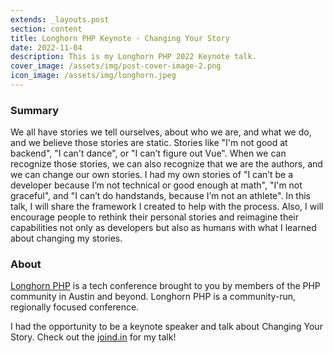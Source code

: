 ```yaml
---
extends: _layouts.post
section: content
title: Longhorn PHP Keynote - Changing Your Story
date: 2022-11-04
description: This is my Longhorn PHP 2022 Keynote talk.
cover_image: /assets/img/post-cover-image-2.png
icon_image: /assets/img/longhorn.jpeg
---
```


<h3>Summary</h3>
We all have stories we tell ourselves, about who we are, and what we do, and we believe those stories are static. Stories like "I'm not good at backend", "I can't dance", or "I can’t figure out Vue". When we can recognize those stories, we can also recognize that we are the authors, and we can change our own stories. I had my own stories of "I can’t be a developer because I’m not technical or good enough at math", "I'm not graceful", and "I can’t do handstands, because I’m not an athlete". In this talk, I will share the framework I created to help with the process. Also, I will encourage people to rethink their personal stories and reimagine their capabilities not only as developers but also as humans with what I learned about changing my stories.

<h3>About</h3>
<a href="https://www.longhornphp.com/">Longhorn PHP</a> is a tech conference brought to you by members of the PHP community in Austin and beyond. Longhorn PHP is a community-run, regionally focused conference.

I had the opportunity to be a keynote speaker and talk about Changing Your Story. Check out the <a href="https://joind.in/event/longhorn-php-conference-2022/changing-your-story">joind.in</a> for my talk!

